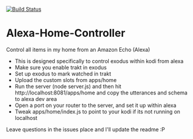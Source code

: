 [![Build Status](https://travis-ci.org/WarlaxZ/alexa-home-controller.svg?branch=master)](https://travis-ci.org/WarlaxZ/alexa-home-controller)

# Alexa-Home-Controller
Control all items in my home from an Amazon Echo (Alexa)

- This is designed specifically to control exodus within kodi from alexa
- Make sure you enable trakt in exodus
- Set up exodus to mark watched in trakt
- Upload the custom slots from apps/home
- Run the server (node server.js) and then hit http://localhost:8081/apps/home and copy the utterances and schema to alexa dev area
- Open a port on your router to the server, and set it up within alexa
- Tweak apps/home/index.js to point to your kodi if its not running on localhost

Leave questions in the issues place and I'll update the readme :P
